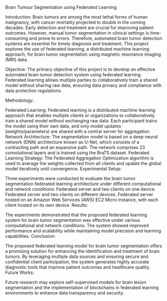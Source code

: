 
Brain Tumour Segmentation using Federated Learning

Introduction:
Brain tumors are among the most lethal forms of human malignancy, with cancer mortality projected to double in the coming decades. Early detection and treatment are crucial for improving patient outcomes. However, manual tumor segmentation in clinical settings is time-consuming and prone to errors. Therefore, automated brain tumor detection systems are essential for timely diagnosis and treatment. This project explores the use of federated learning, a distributed machine learning approach, for brain tumor segmentation using magnetic resonance imaging (MRI) data.

Objective:
The primary objective of this project is to develop an effective automated brain tumor detection system using federated learning. Federated learning allows multiple parties to collaboratively train a shared model without sharing raw data, ensuring data privacy and compliance with data protection regulations.

Methodology:

Federated Learning: Federated learning is a distributed machine learning approach that enables multiple clients or organizations to collaboratively train a shared model without exchanging raw data. Each participant trains the model using their own data, and only model updates (weights/parameters) are shared with a central server for aggregation.
Network Architecture: The segmentation model is based on a deep neural network (DNN) architecture known as U-Net, which consists of a contracting path and an expansive path. The network comprises 23 convolutional layers and is trained using the BraTS dataset.
Federated Learning Strategy: The Federated Aggregation Optimization algorithm is used to average the weights collected from all clients and update the global model iteratively until convergence.
Experimental Setup:

Three experiments were conducted to evaluate the brain tumor segmentation federated learning architecture under different computational and network conditions:
Federated server and two clients on one device.
Federated server and two clients on different devices.
Federated server hosted on an Amazon Web Services (AWS) EC2 Micro instance, with each client hosted on its own device.
Results:

The experiments demonstrated that the proposed federated learning system for brain tumor segmentation was effective under various computational and network conditions. The system showed improved performance and scalability while maintaining model precision and learning capabilities.
Conclusion:

The proposed federated learning model for brain tumor segmentation offers a promising solution for enhancing the identification and treatment of brain tumors. By leveraging multiple data sources and ensuring secure and confidential client participation, the system generates highly accurate diagnostic tools that improve patient outcomes and healthcare quality.
Future Works:

Future research may explore self-supervised models for brain lesion segmentation and the implementation of blockchains in federated learning environments to enhance data transparency and security.
